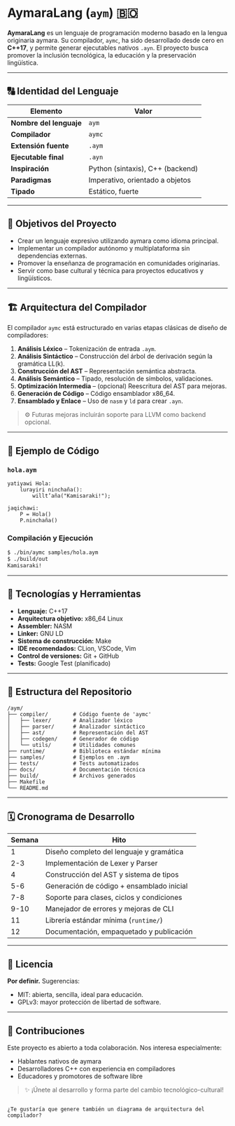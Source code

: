 # AymaraLang (`aym`) 🇧🇴

**AymaraLang** es un lenguaje de programación moderno basado en la lengua originaria aymara. Su compilador, `aymc`, ha sido desarrollado desde cero en **C++17**, y permite generar ejecutables nativos `.ayn`. El proyecto busca promover la inclusión tecnológica, la educación y la preservación lingüística.

---

## 🔠 Identidad del Lenguaje

| Elemento                | Valor                              |
|-------------------------|------------------------------------|
| **Nombre del lenguaje** | `aym`                              |
| **Compilador**          | `aymc`                             |
| **Extensión fuente**    | `.aym`                             |
| **Ejecutable final**    | `.ayn`                             |
| **Inspiración**         | Python (sintaxis), C++ (backend)   |
| **Paradigmas**          | Imperativo, orientado a objetos    |
| **Tipado**              | Estático, fuerte                   |

---

## 🎯 Objetivos del Proyecto

- Crear un lenguaje expresivo utilizando aymara como idioma principal.
- Implementar un compilador autónomo y multiplataforma sin dependencias externas.
- Promover la enseñanza de programación en comunidades originarias.
- Servir como base cultural y técnica para proyectos educativos y lingüísticos.

---

## 🏗 Arquitectura del Compilador

El compilador `aymc` está estructurado en varias etapas clásicas de diseño de compiladores:

1. **Análisis Léxico** – Tokenización de entrada `.aym`.
2. **Análisis Sintáctico** – Construcción del árbol de derivación según la gramática LL(k).
3. **Construcción del AST** – Representación semántica abstracta.
4. **Análisis Semántico** – Tipado, resolución de símbolos, validaciones.
5. **Optimización Intermedia** – (opcional) Reescritura del AST para mejoras.
6. **Generación de Código** – Código ensamblador x86_64.
7. **Ensamblado y Enlace** – Uso de `nasm` y `ld` para crear `.ayn`.

> ⚙️ Futuras mejoras incluirán soporte para LLVM como backend opcional.

---

## 🧪 Ejemplo de Código

### `hola.aym`
```aymara
yatiyawi Hola:
    lurayiri ninchaña():
        willt’aña("Kamisaraki!");

jaqichawi:
    P = Hola()
    P.ninchaña()
````

### Compilación y Ejecución

```bash
$ ./bin/aymc samples/hola.aym
$ ./build/out
Kamisaraki!
```

---

## 🧰 Tecnologías y Herramientas

* **Lenguaje:** C++17
* **Arquitectura objetivo:** x86\_64 Linux
* **Assembler:** NASM
* **Linker:** GNU LD
* **Sistema de construcción:** Make
* **IDE recomendados:** CLion, VSCode, Vim
* **Control de versiones:** Git + GitHub
* **Tests:** Google Test (planificado)

---

## 📁 Estructura del Repositorio

```
/aym/
├── compiler/        # Código fuente de 'aymc'
│   ├── lexer/       # Analizador léxico
│   ├── parser/      # Analizador sintáctico
│   ├── ast/         # Representación del AST
│   ├── codegen/     # Generador de código
│   └── utils/       # Utilidades comunes
├── runtime/         # Biblioteca estándar mínima
├── samples/         # Ejemplos en .aym
├── tests/           # Tests automatizados
├── docs/            # Documentación técnica
├── build/           # Archivos generados
├── Makefile
└── README.md
```

---

## 🗓 Cronograma de Desarrollo

| Semana | Hito                                      |
| ------ | ----------------------------------------- |
| 1      | Diseño completo del lenguaje y gramática  |
| 2-3    | Implementación de Lexer y Parser          |
| 4      | Construcción del AST y sistema de tipos   |
| 5-6    | Generación de código + ensamblado inicial |
| 7-8    | Soporte para clases, ciclos y condiciones |
| 9-10   | Manejador de errores y mejoras de CLI     |
| 11     | Librería estándar mínima (`runtime/`)     |
| 12     | Documentación, empaquetado y publicación  |

---

## 📜 Licencia

**Por definir.** Sugerencias:

* MIT: abierta, sencilla, ideal para educación.
* GPLv3: mayor protección de libertad de software.

---

## 📣 Contribuciones

Este proyecto es abierto a toda colaboración. Nos interesa especialmente:

* Hablantes nativos de aymara
* Desarrolladores C++ con experiencia en compiladores
* Educadores y promotores de software libre

> ✨ ¡Únete al desarrollo y forma parte del cambio tecnológico-cultural!

```

¿Te gustaría que genere también un diagrama de arquitectura del compilador?
```
